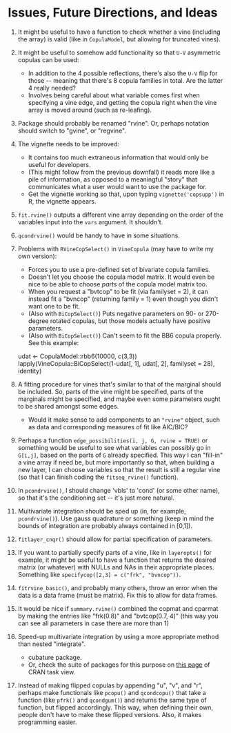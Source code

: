 # Issues, Future Directions, and Ideas

1. It might be useful to have a function to check whether a vine (including the array) is valid (like in `CopulaModel`, but allowing for truncated vines).

2. It might be useful to somehow add functionality so that `U-V` asymmetric copulas can be used:
	* In addition to the 4 possible reflections, there's also the `U-V` flip for those -- meaning that there's 8 copula families in total. Are the latter 4 really needed?
	* Involves being careful about what variable comes first when specifying a vine edge, and getting the copula right when the vine array is moved around (such as re-leafing).

3. Package should probably be renamed "rvine". Or, perhaps notation should switch to "gvine", or "regvine".

4. The vignette needs to be improved:
	* It contains too much extraneous information that would only be useful for developers.
	* (This might follow from the previous downfall) it reads more like a pile of information, as opposed to a meaningful "story" that communicates what a user would want to use the package for. 
	* Get the vignette working so that, upon typing `vignette('copsupp')` in R, the vignette appears.

5. `fit.rvine()` outputs a different vine array depending on the order of the variables input into the `vars` argument. It shouldn't.

6. `qcondrvine()` would be handy to have in some situations.

7. Problems with `RVineCopSelect()` in `VineCopula` (may have to write my own version):
	* Forces you to use a pre-defined set of bivariate copula families.
	* Doesn't let you choose the copula model matrix. It would even be nice to be able to choose _parts_ of the copula model matrix too.
	* When you request a "bvtcop" to be fit (via familyset = 2), it can instead fit a "bvncop" (returning family = 1) even though you didn't want one to be fit.
	* (Also with `BiCopSelect()`) Puts negative parameters on 90- or 270-degree rotated copulas, but those models actually have positive parameters. 
	* (Also with `BiCopSelect()`) Can't seem to fit the BB6 copula properly. See this example: 

    udat <- CopulaModel::rbb6(10000, c(3,3))
    lapply(VineCopula::BiCopSelect(1-udat[, 1], udat[, 2], familyset = 28), identity)

8. A fitting procedure for vines that's similar to that of the marginal should be included. So, parts of the vine might be specified, parts of the marginals might be specified, and maybe even some parameters ought to be shared amongst some edges.
	* Would it make sense to add components to an `"rvine"` object, such as data and corresponding measures of fit like AIC/BIC?

9. Perhaps a function `edge_possibilities(i, j, G, rvine = TRUE)` or something would be useful to see what variables can possibly go in `G[i,j]`, based on the parts of `G` already specified. This way I can "fill-in" a vine array if need be, but more importantly so that, when building a new layer, I can choose variables so that the result is still a regular vine (so that I can finish coding the `fitseq_rvine()` function).

10. In `pcondrvine()`, I should change 'vbls' to 'cond' (or some other name), so that it's the conditioning set -- it's just more natural.

11. Multivariate integration should be sped up (in, for example, `pcondrvine()`). Use gauss quadrature or something (keep in mind the bounds of integration are probably always contained in [0,1]).

12. `fitlayer_cnqr()` should allow for partial specification of parameters.

13. If you want to partially specify parts of a vine, like in `layeropts()` for example, it might be useful to have a function that returns the desired matrix (or whatever) with NULLs and NAs in their appropriate places. Something like `specifycop([2,3] = c("frk", "bvncop"))`.

14. `fitrvine_basic()`, and probably many others, throw an error when the data is a data frame (must be matrix). Fix this to allow for data frames.

15. It would be nice if `summary.rvine()` combined the copmat and cparmat by making the entries like "frk(0.8)" and "bvtcop(0.7, 4)" (this way you can see all parameters in case there are more than 1)

16. Speed-up multivariate integration by using a more appropriate method than nested "integrate".
	* cubature package.
	* Or, check the suite of packages for this purpose on [this page](https://cran.r-project.org/web/views/NumericalMathematics.html) of CRAN task view.

17. Instead of making flipped copulas by appending "u", "v", and "r", perhaps make functionals like `pcopu()` and `qcondcopu()` that take a function (like `pfrk()` and `qcondgum()`) and returns the same type of function, but flipped accordingly. This way, when defining their own, people don't have to make these flipped versions. Also, it makes programming easier.